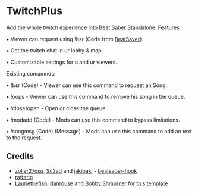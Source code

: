 # TwitchPlus

Add the whole twitch experience into Beat Saber Standalone.
Features:

• Viewer can request using !bsr (Code from [BeatSaver](https://beatsaver.com/))

• Get the twitch chat in ur lobby & map.

• Customizable settings for u and ur viewers.

Existing comamnds:

• !bsr (Code) - Viewer can use this command to request an Song.

• !oops - Viewer can use this command to remove his song in the queue.

• !close/open - Open or close the queue.

• !modadd (Code) - Mods can use this command to bypass limitations.

• !songmsg (Code) (Message) - Mods can use this command to add an text to the request.

## Credits

* [zoller27osu](https://github.com/zoller27osu), [Sc2ad](https://github.com/Sc2ad) and [jakibaki](https://github.com/jakibaki) - [beatsaber-hook](https://github.com/sc2ad/beatsaber-hook)
* [raftario](https://github.com/raftario)
* [Lauriethefish](https://github.com/Lauriethefish), [danrouse](https://github.com/danrouse) and [Bobby Shmurner](https://github.com/BobbyShmurner) for [this template](https://github.com/Lauriethefish/quest-mod-template)
